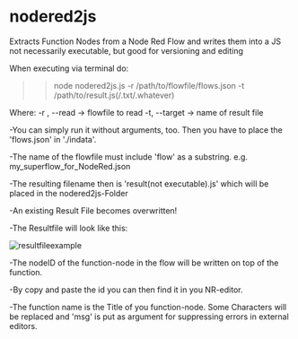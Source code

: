# nodered2js
 Extracts Function Nodes from a Node Red Flow and writes them into a JS not necessarily executable, but good for versioning and editing

 When executing via terminal do:
 >> node nodered2js.js -r /path/to/flowfile/flows.json -t /path/to/result.js(/.txt/.whatever)

 Where:
 -r , --read -> flowfile to read
 -t, --target -> name of result file

 -You can simply run it without arguments, too.
    Then you have to place the 'flows.json' in './indata'.

 -The name of the flowfile must include 'flow' as a substring.
    e.g. my_superflow_for_NodeRed.json

 -The resulting filename then is 'result(not executable).js' which will be placed in the nodered2js-Folder

 -An existing Result File becomes overwritten!
 
 -The Resultfile will look like this:
 
![resultfileexample](https://user-images.githubusercontent.com/84880723/140642529-032c2a1e-ab2c-42e5-bfb2-2718a6af3398.png)

-The nodeID of the function-node in the flow will be written on top of the function.

-By copy and paste the id you can then find it in you NR-editor.

-The function name is the Title of you function-node.
 Some Characters will be replaced and 'msg' is put as argument for suppressing errors in external editors.

